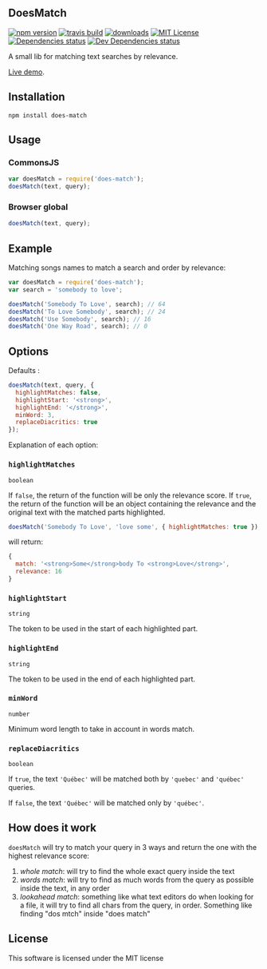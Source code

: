 DoesMatch
---------

[![npm version](https://img.shields.io/npm/v/does-match.svg)](http://npm.im/does-match)
[![travis build](https://img.shields.io/travis/rafaeleyng/does-match.svg)](https://travis-ci.org/rafaeleyng/does-match)
[![downloads](https://img.shields.io/npm/dt/does-match.svg)](http://npm-stat.com/charts.html?package=does-match)
[![MIT License](https://img.shields.io/npm/l/does-match.svg)](http://opensource.org/licenses/MIT)
[![Dependencies status](https://img.shields.io/david/rafaeleyng/does-match.svg)](https://david-dm.org/rafaeleyng/does-match#info=dependencies)
[![Dev Dependencies status](https://img.shields.io/david/dev/rafaeleyng/does-match.svg)](https://david-dm.org/rafaeleyng/does-match#info=devDependencies)

A small lib for matching text searches by relevance.

[Live demo](http://rafaeleyng.github.io/does-match/).

## Installation

```
npm install does-match
```

## Usage

### CommonsJS

```javascript
var doesMatch = require('does-match');
doesMatch(text, query);
```

### Browser global

```javascript
doesMatch(text, query);
```

## Example

Matching songs names to match a search and order by relevance:

```javascript
var doesMatch = require('does-match');
var search = 'somebody to love';

doesMatch('Somebody To Love', search); // 64
doesMatch('To Love Somebody', search); // 24
doesMatch('Use Somebody', search); // 16
doesMatch('One Way Road', search); // 0
```

## Options

Defaults :

```javascript
doesMatch(text, query, {
  highlightMatches: false,
  highlightStart: '<strong>',
  highlightEnd: '</strong>',
  minWord: 3,
  replaceDiacritics: true
});
```

Explanation of each option:

### `highlightMatches`

`boolean`

If `false`, the return of the function will be only the relevance score.
If `true`, the return of the function will be an object containing the relevance and the original text with the matched parts highlighted.

```javascript
doesMatch('Somebody To Love', 'love some', { highlightMatches: true });
```

will return:

```javascript
{
  match: '<strong>Some</strong>body To <strong>Love</strong>',
  relevance: 16
}
```

### `highlightStart`

`string`

The token to be used in the start of each highlighted part.

### `highlightEnd`

`string`

The token to be used in the end of each highlighted part.

### `minWord`

`number`

Minimum word length to take in account in words match.

### `replaceDiacritics`

`boolean`

If `true`, the text `'Québec'` will be matched both by `'quebec'` and `'québec'` queries.

If `false`, the text `'Québec'` will be matched only by `'québec'`.

## How does it work

`doesMatch` will try to match your query in 3 ways and return the one with the highest relevance score:

1. *whole match*: will try to find the whole exact query inside the text
1. *words match*: will try to find as much words from the query as possible inside the text, in any order
1. *lookahead match*: something like what text editors do when looking for a file, it will try to find all chars from the query, in order. Something like finding "dos mtch" inside "does match"

## License

This software is licensed under the MIT license
